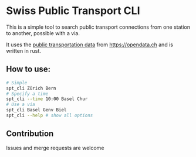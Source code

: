 # Swiss Public Transport CLI

This is a simple tool to search public transport connections from one station to another, possible with a via.

It uses the [public transportation data](https://transport.opendata.ch/) from https://opendata.ch and is written in rust.

## How to use:

```sh
# Simple
spt_cli Zürich Bern
# Specify a time
spt_cli --time 10:00 Basel Chur
# Use a via
spt_cli Basel Genv Biel
spt_cli --help # show all options
```

## Contribution

Issues and merge requests are welcome
